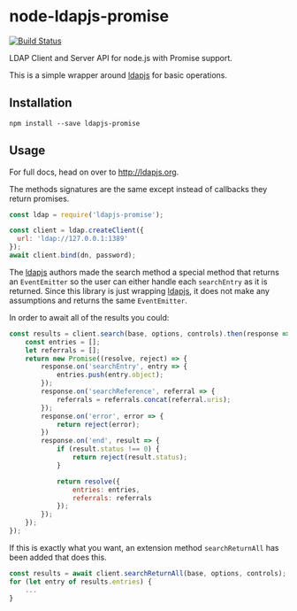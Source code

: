 # node-ldapjs-promise

[![Build Status][travis_image_url]](https://travis-ci.org/wslyhbb/node-ldapjs-promise)

[travis_image_url]: https://travis-ci.org/wslyhbb/node-ldapjs-promise.svg?branch=master

LDAP Client and Server API for node.js with Promise support.

[ldapjs]: https://www.npmjs.com/package/ldapjs

This is a simple wrapper around [ldapjs] for basic operations.

## Installation

    npm install --save ldapjs-promise

## Usage

For full docs, head on over to <http://ldapjs.org>.

The methods signatures are the same except instead of callbacks they return promises.

```javascript
const ldap = require('ldapjs-promise');

const client = ldap.createClient({
  url: 'ldap://127.0.0.1:1389'
});
await client.bind(dn, password);
```

The [ldapjs] authors made the search method a special method that returns an
<code>EventEmitter</code> so the user can either handle each
<code>searchEntry</code> as it is returned. Since this library is just wrapping
[ldapjs], it does not make any assumptions and returns the same <code>EventEmitter</code>.

In order to await all of the results you could:
```javascript
const results = client.search(base, options, controls).then(response => {
    const entries = [];
    let referrals = [];
    return new Promise((resolve, reject) => {
        response.on('searchEntry', entry => {
            entries.push(entry.object);
        });
        response.on('searchReference', referral => {
            referrals = referrals.concat(referral.uris);
        });
        response.on('error', error => {
            return reject(error);
        })
        response.on('end', result => {
            if (result.status !== 0) {
                return reject(result.status);
            }

            return resolve({
                entries: entries,
                referrals: referrals
            });
        });
    });
});
```
If this is exactly what you want, an extension method <code>searchReturnAll</code> has been added
that does this.
```javascript
const results = await client.searchReturnAll(base, options, controls);
for (let entry of results.entries) {
    ...
}
```